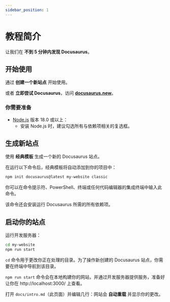 ```yaml
---
sidebar_position: 1
---
```


# 教程简介

让我们在 **不到 5 分钟内发现 Docusaurus**。

## 开始使用

通过 **创建一个新站点** 开始使用。

或者 **立即尝试 Docusaurus**，访问 **[docusaurus.new](https://docusaurus.new)**。

### 你需要准备

- [Node.js](https://nodejs.org/en/download/) 版本 18.0 或以上：
  - 安装 Node.js 时，建议勾选所有与依赖项相关的复选框。

## 生成新站点

使用 **经典模板** 生成一个新的 Docusaurus 站点。

在运行以下命令后，经典模板将自动添加到你的项目中：

```bash
npm init docusaurus@latest my-website classic
```

你可以在命令提示符、PowerShell、终端或任何代码编辑器的集成终端中输入此命令。

该命令还会安装运行 Docusaurus 所需的所有依赖项。

## 启动你的站点

运行开发服务器：

```bash
cd my-website
npm run start
```

`cd` 命令用于更改你正在处理的目录。为了操作新创建的 Docusaurus 站点，你需要在终端中导航到该目录。

`npm run start` 命令会在本地构建你的网站，并通过开发服务器提供服务，准备好让你在 http://localhost:3000/ 上查看。

打开 `docs/intro.md`（此页面）并编辑几行：网站会 **自动重载** 并显示你的更改。